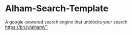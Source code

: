 # Alham-Search-Template
A google-powered search engine that unblocks your search 
https://bit.ly/alhamV1
